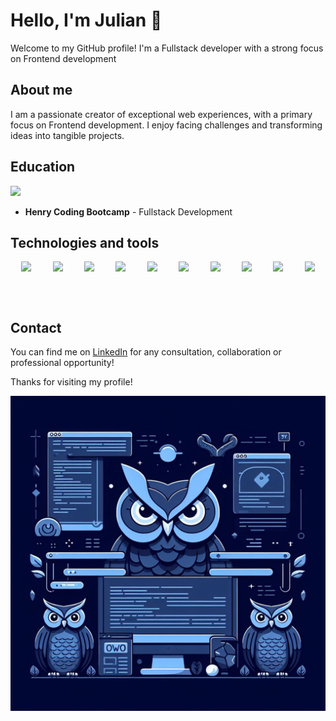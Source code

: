 # Hello, I'm Julian 👋

Welcome to my GitHub profile! I'm a Fullstack developer with a strong focus on Frontend development

## About me
I am a passionate creator of exceptional web experiences, with a primary focus on Frontend development. I enjoy facing challenges and transforming ideas into tangible projects.

## Education
<img src="https://assets.soyhenry.com/logos/ISOLOGO_HENRY_BLACK.png" width="60px">

- **Henry Coding Bootcamp** - Fullstack Development 


## Technologies and tools
<div style="display: flex; justify-content: space-around; align-items: center;">
  <img height="64px" src="https://images.icon-icons.com/2415/PNG/512/typescript_original_logo_icon_146317.png">
  <img height="64px" src="https://cdn.icon-icons.com/icons2/2107/PNG/512/file_type_html_icon_130541.png">
  <img height="64px" src="https://cdn.icon-icons.com/icons2/2107/PNG/512/file_type_css_icon_130661.png">
  <img height="64px" src="https://cdn.icon-icons.com/icons2/2415/PNG/512/react_original_logo_icon_146374.png">
  <img height="64px" src="https://cdn.icon-icons.com/icons2/2415/PNG/512/redux_original_logo_icon_146365.png">
  <img height="64px" src="https://cdn.icon-icons.com/icons2/2107/PNG/512/file_type_node_icon_130301.png">
  <img height="64px" src="https://cdn.icon-icons.com/icons2/2415/PNG/512/postgresql_plain_logo_icon_146389.png">
  <img height="64px" src="https://cdn.icon-icons.com/icons2/2415/PNG/512/sequelize_original_logo_icon_146348.png"> 
  <img height="64px" src="https://cdn.icon-icons.com/icons2/2107/PNG/512/file_type_sass_icon_130182.png">
  <img height="64px" src="https://cdn.icon-icons.com/icons2/2107/PNG/512/file_type_light_prisma_icon_130444.png">
</div>

## Contact
You can find me on [LinkedIn](https://www.linkedin.com/in/julian-casta%C3%B1o-a-264a89278/) for any consultation, collaboration or professional opportunity!

Thanks for visiting my profile!

<div style="width: 100%; height: 200px;">
  <img style="object-fit: cover; object-position: center;" src="/noctowls-banner.jpg" >
</div>
